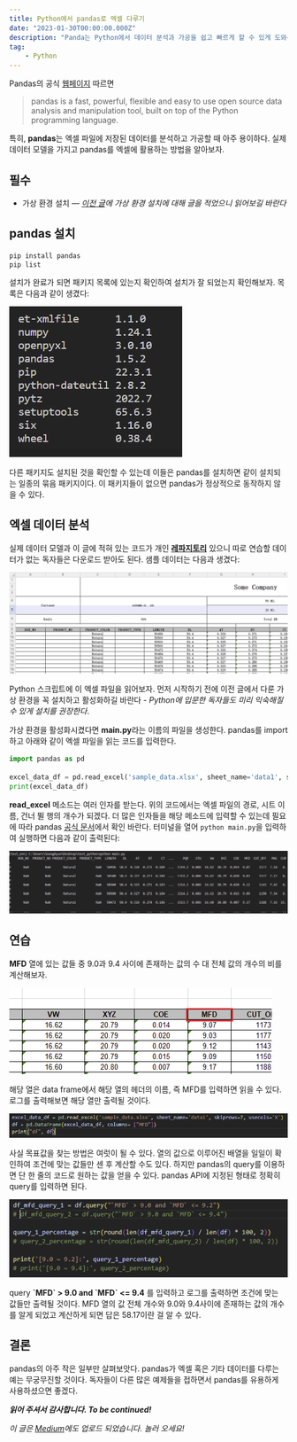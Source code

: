 ```yaml
---
title: Python에서 pandas로 엑셀 다루기
date: "2023-01-30T00:00:00.000Z"
description: "Panda는 Python에서 데이터 분석과 가공을 쉽고 빠르게 할 수 있게 도와주는 라이브러리입니다. 실제 데이터 모델로 기초에 대해 알아봅니다."
tag: 
    - Python
---
```


Pandas의 공식 [웹페이지](https://pandas.pydata.org/) 따르면

> pandas is a fast, powerful, flexible and easy to use open source data analysis and manipulation tool, built on top of the Python programming language.

특히, **pandas**는 엑셀 파일에 저장된 데이터를 분석하고 가공할 때 아주 용이하다. 실제 데이터 모델을 가지고 pandas를 엑셀에 활용하는 방법을 알아보자.

## 필수
- 가상 환경 설치 — _[이전 글](https://medium.com/@shkim04/python-how-to-set-up-a-virtual-environment-on-windows-3d4858e44a74)에 가상 환경 설치에 대해 글을 적었으니 읽어보길 바란다_

## pandas 설치
```
pip install pandas
pip list
```

설치가 완료가 되면 패키지 목록에 있는지 확인하여 설치가 잘 되었는지 확인해보자. 목록은 다음과 같이 생겼다:

![pip-list](../imgs/7/pip-list.png)

다른 패키지도 설치된 것을 확인할 수 있는데 이들은 pandas를 설치하면 같이 설치되는 일종의 묶음 패키지이다. 이 패키지들이 없으면 pandas가 정상적으로 동작하지 않을 수 있다.

## 엑셀 데이터 분석
실제 데이터 모델과 이 글에 적혀 있는 코드가 개인 [**레파지토리**](https://github.com/shkim04/python_practice) 있으니 따로 연습할 데이터가 없는 독자들은 다운로드 받아도 된다. 샘플 데이터는 다음과 생겼다:

![excel-data](../imgs/7/excel-data.png)

Python 스크립트에 이 엑셀 파일을 읽어보자. 먼저 시작하기 전에 이전 글에서 다룬 가상 환경을 꼭 설치하고 활성화하길 바란다 - _Python에 입문한 독자들도 미리 익숙해질 수 있게 설치를 권장한다_.

가상 환경을 활성화시켰다면 **main.py**라는 이름의 파일을 생성한다. pandas를 import하고 아래와 같이 엑셀 파일을 읽는 코드를 입력한다.

```python
import pandas as pd

excel_data_df = pd.read_excel('sample_data.xlsx', sheet_name='data1', skiprows=7)
print(excel_data_df)
```

**read_excel** 메소드는 여러 인자를 받는다. 위의 코드에서는 엑셀 파일의 경로, 시트 이름, 건너 뛸 행의 개수가 되겠다. 더 많은 인자들을 해당 메소드에 입력할 수 있는데 필요에 따라 pandas [공식 문서](https://pandas.pydata.org/docs/reference/api/pandas.read_excel.html)에서 확인 바란다. 터미널을 열어 `python main.py`을 입력하여 실행하면 다음과 같이 출력된다:

![read-log](../imgs/7/read-log.png)

## 연습
**MFD** 열에 있는 값들 중 9.0과 9.4 사이에 존재하는 값의 수 대 전체 값의 개수의 비를 계산해보자.

![mfd](../imgs/7/mfd.png)

해당 열은 data frame에서 해당 열의 헤더의 이름, 즉 MFD를 입력하면 읽을 수 있다. 로그를 출력해보면 해당 열만 출력될 것이다.

![read-data](../imgs/7/read-data.png)

사실 목표값을 찾는 방법은 여럿이 될 수 있다. 열의 값으로 이루어진 배열을 일일이 확인하여 조건에 맞는 값들만 센 후 계산할 수도 있다. 하지만 pandas의 query를 이용하면 단 한 줄의 코드로 원하는 값을 얻을 수 있다. pandas API에 지정된 형태로 정확히 query를 입력하면 된다.

![filter-data](../imgs/7/filter-data.png)

query **\`MFD\` > 9.0 and \`MFD\` <= 9.4** 를 입력하고 로그를 출력하면 조건에 맞는 값들만 출력될 것이다. MFD 열의 값 전체 개수와 9.0와 9.4사이에 존재하는 값의 개수를 알게 되었고 계산하게 되면 답은 58.17이란 걸 알 수 있다.

## 결론
pandas의 아주 작은 일부만 살펴보앗다. pandas가 엑셀 혹은 기타 데이터를 다루는 예는 무궁무진할 것이다. 독자들이 다른 많은 예제들을 접하면서 pandas를 유용하게 사용하셨으면 좋겠다.

_**읽어 주셔서 감사합니다. To be continued!**_

_이 글은 [Medium](https://medium.com/@shkim04/how-to-use-pandas-for-excel-on-python-45ffb15af57e)에도 업로드 되었습니다._
_놀러 오세요!_